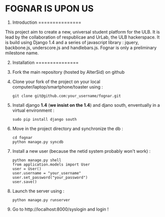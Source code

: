 # FOGNAR IS UPON US

1. Introduction
===============

This project aim to create a new, universal student platform for the ULB. It is lead by the collaboration of respublicae and UrLab, the ULB hackerspace.
It is build using Django 1.4 and a series of javascript library : jquery, backbone.js, underscore.js and handlebars.js. Fognar is only a preliminary milestone name.

2. Installation
===============

1. Fork the main repository (hosted by AlterSid) on github

2. Clone your fork of the project on your local computer/laptop/smartphone/toaster using :

    ```
    git clone git@github.com:your_username/fognar.git
    ```

3. Install django **1.4** (**we insist on the 1.4**) and djano south, enventually in a virtual environment :

    ```
    sudo pip install django south
    ```

4. Move in the project directory and synchronize the db :

    ```
    cd fognar
    python manage.py syncdb
    ```

5. Install a new user (because the netid system probably won't work) :

    ```
    python manage.py shell
    from application.models import User
    user = User()
    user.username = "your_username"
    user.set_password("your_password")
    user.save()
    ```

6. Launch the server using :

    ```
    python manage.py runserver
    ```

7. Go to http://localhost:8000/syslogin and login !


